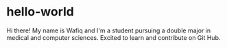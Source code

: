 # hello-world

Hi there! My name is Wafiq and I'm a student pursuing a double major in medical and computer sciences. Excited to learn and contribute on Git Hub. 
